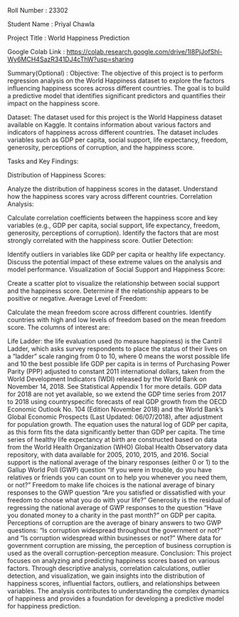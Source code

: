 Roll Number       :   23302

Student Name      :   Priyal Chawla

Project Title     :   World Happiness Prediction

Google Colab Link :   https://colab.research.google.com/drive/1I8PjJofShl-Wy6MCH4SazR341DJ4cThW?usp=sharing

Summary(Optional) :   Objective:
The objective of this project is to perform regression analysis on the World Happiness dataset to explore the factors influencing happiness scores across different countries. The goal is to build a predictive model that identifies significant predictors and quantifies their impact on the happiness score.

Dataset:
The dataset used for this project is the World Happiness dataset available on Kaggle. It contains information about various factors and indicators of happiness across different countries. The dataset includes variables such as GDP per capita, social support, life expectancy, freedom, generosity, perceptions of corruption, and the happiness score.

Tasks and Key Findings:

Distribution of Happiness Scores:

Analyze the distribution of happiness scores in the dataset.
Understand how the happiness scores vary across different countries.
Correlation Analysis:

Calculate correlation coefficients between the happiness score and key variables (e.g., GDP per capita, social support, life expectancy, freedom, generosity, perceptions of corruption).
Identify the factors that are most strongly correlated with the happiness score.
Outlier Detection:

Identify outliers in variables like GDP per capita or healthy life expectancy.
Discuss the potential impact of these extreme values on the analysis and model performance.
Visualization of Social Support and Happiness Score:

Create a scatter plot to visualize the relationship between social support and the happiness score.
Determine if the relationship appears to be positive or negative.
Average Level of Freedom:

Calculate the mean freedom score across different countries.
Identify countries with high and low levels of freedom based on the mean freedom score.
The columns of interest are:

Life Ladder: the life evaluation used (to measure happiness) is the Cantril Ladder, which asks survey respondents to place the status of their lives on a “ladder” scale ranging from 0 to 10, where 0 means the worst possible life and 10 the best possible life
GDP per capita is in terms of Purchasing Power Parity (PPP) adjusted to constant 2011 international dollars, taken from the World Development Indicators (WDI) released by the World Bank on November 14, 2018. See Statistical Appendix 1 for more details. GDP data for 2018 are not yet available, so we extend the GDP time series from 2017 to 2018 using countryspecific forecasts of real GDP growth from the OECD Economic Outlook No. 104 (Edition November 2018) and the World Bank’s Global Economic Prospects (Last Updated: 06/07/2018), after adjustment for population growth. The equation uses the natural log of GDP per capita, as this form fits the data significantly better than GDP per capita.
The time series of healthy life expectancy at birth are constructed based on data from the World Health Organization (WHO) Global Health Observatory data repository, with data available for 2005, 2010, 2015, and 2016.
Social support is the national average of the binary responses (either 0 or 1) to the Gallup World Poll (GWP) question “If you were in trouble, do you have relatives or friends you can count on to help you whenever you need them, or not?”
Freedom to make life choices is the national average of binary responses to the GWP question “Are you satisfied or dissatisfied with your freedom to choose what you do with your life?”
Generosity is the residual of regressing the national average of GWP responses to the question “Have you donated money to a charity in the past month?” on GDP per capita.
Perceptions of corruption are the average of binary answers to two GWP questions: “Is corruption widespread throughout the government or not?” and “Is corruption widespread within businesses or not?” Where data for government corruption are missing, the perception of business corruption is used as the overall corruption-perception measure.
Conclusion:
This project focuses on analyzing and predicting happiness scores based on various factors. Through descriptive analysis, correlation calculations, outlier detection, and visualization, we gain insights into the distribution of happiness scores, influential factors, outliers, and relationships between variables. The analysis contributes to understanding the complex dynamics of happiness and provides a foundation for developing a predictive model for happiness prediction.






